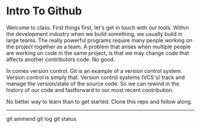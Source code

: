 # Intro To Github

Welcome to class. First things first, let's get in touch with our tools.
Within the development industry when we build something, we usually build in 
large teams. The really powerful programs require many people working on the
project together as a team. A problem that arises when multiple people are working on
code in the same project, is that we may change code that affects another contributors code.
No good.

In comes version control. Git is an example of a version control system. Version control is 
simply that. Version control systems (VCS's) track and manage the version/state of the source code. 
So we can rewind in the history of our code and fastforward to our most recent contribution.

No better way to learn than to get started. Clone this repo and follow along. 

***



git ammend
git log
git status